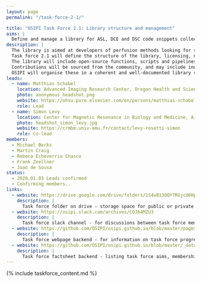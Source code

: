 ```yaml
---
layout: page
permalink: "/task-force-2-1/"

title: "OSIPI Task Force 2.1: Library structure and management"
aims: |
  Define and manage a library for ASL, DCE and DSC code snippets collected and harmonized by task forces 2.2 and 2.3. 
description: |
  The library is aimed at developers of perfusion methods looking for specific functionality or development templates, or who want to share their own in-house developments with others. 
  Task force 2.1 will define the structure of the library, licensing, naming conventions, documentation conventions, version control, code review, etc. . 
  The library will include open-source functions, scripts and pipelines for perfusion imaging analysis. 
  Contributions will be sourced from the community, and may include individual functions and more complete pipelines in various programming languages. 
  OSIPI will organise these in a coherent and well-documented library structure, then identify and develop any missing functionality.
leads:
  - name: Matthias Schabel
    location: Advanced Imaging Research Center, Oregon Health and Sciences University
    photo: anonymous_headshot.png 
    website: https://ohsu.pure.elsevier.com/en/persons/matthias-schabel
    role: Lead
  - name: Simon Levy
    location: Center for Magnetic Resonance in Biology and Medicine, Aix-Marseille University
    photo: headshot_simon_levy.jpg
    website: https://crmbm.univ-amu.fr/contact/levy-rosetti-simon
    role: Co-lead
members:
  - Michael Berks
  - Martin Craig
  - Rebeca Echeverria Chasco
  - Frank Zoellner
  - Joao de Sousa
status:
  - 2020.01.03 Leads confirmed
  - Confirming members..
links:
  - website: https://drive.google.com/drive/folders/1S4vB13OQY7RGjcU6HpAxNmOU5Dwwdp1z
    description: |
      Task force folder on drive - storage space for public or private documents developed by the task force.
  - website: https://osipi.slack.com/archives/CQJ64MZU3
    description: |
      Task force slack channel - for discussions between task force members.
  - website: https://github.com/OSIPI/osipi.github.io/blob/master/pages/pages-root-folder/task-force-2-1.md
    description: |
      Task force webpage backend - for information on task force progress and links to public resources.
  - website: https://github.com/OSIPI/osipi.github.io/blob/master/_data/tf/tf_2_1.yml
    description: |
      Task force factsheet backend - listing task force aims, membership, status, etc.
---
```


{% include taskforce_content.md %}
